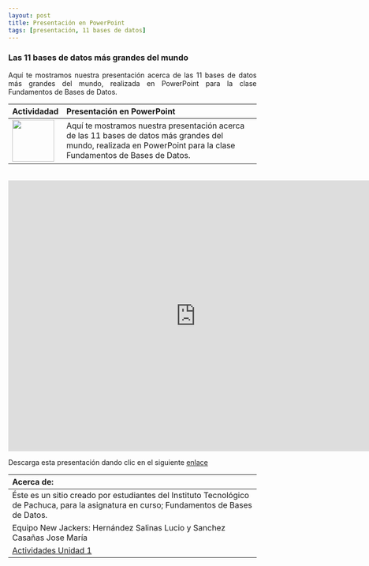 ```yaml
---
layout: post
title: Presentación en PowerPoint
tags: [presentación, 11 bases de datos]
---
```

### Las 11 bases de datos más grandes del mundo<br>
<p style="text-align: justify;">Aquí te mostramos nuestra presentación acerca de las 11 bases de datos más grandes del mundo, realizada en PowerPoint para la clase Fundamentos de Bases de Datos.</p>

| Actividadad | Presentación en PowerPoint | 
| :------- | :------ | 
|  <img src="https://basededatostec.github.io/img/04presentacion.png" width="85" height="85"> | Aquí te mostramos nuestra presentación acerca de las 11 bases de datos más grandes del mundo, realizada en PowerPoint para la clase Fundamentos de Bases de Datos.   | 

<br>

<iframe allowfullscreen="true" frameborder="0" height="549" mozallowfullscreen="true" src="https://docs.google.com/presentation/d/15WagtczC14IOPkioTNkyOkheQZn594iH5l4a93r1_Ec/embed?start=false&amp;loop=false&amp;delayms=3000" webkitallowfullscreen="true" width="760"></iframe>

Descarga esta presentación dando clic en el siguiente [enlace](http://www.tecpachucavirtual.mx/m27/pluginfile.php/598/assignsubmission_file/submission_files/27430/11Bases_De_Datos_M%C3%A1s_Grandes_Del_Mundo.pptx?forcedownload=1 "clic para descargar la presentación") 

|  Acerca de: | 
| :------ | 
| Éste es un sitio creado por estudiantes del Instituto Tecnológico de Pachuca, para la asignatura en curso; Fundamentos de Bases de Datos. | 
| Equipo New Jackers: Hernández Salinas Lucio y Sanchez Casañas Jose María |
| <a href="https://basededatostec.github.io/unidaduno/">Actividades Unidad 1</a> |
